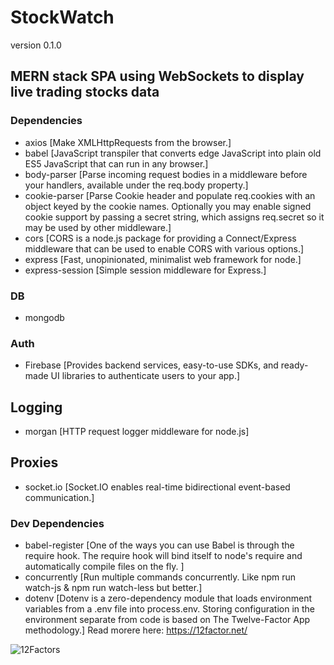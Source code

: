 # StockWatch
version 0.1.0

## MERN stack SPA using WebSockets to display live trading stocks data

### Dependencies

- axios [Make XMLHttpRequests from the browser.]
- babel [JavaScript transpiler that converts edge JavaScript into plain old ES5 JavaScript that can run in any browser.]
- body-parser [Parse incoming request bodies in a middleware before your handlers, available under the req.body property.]
- cookie-parser [Parse Cookie header and populate req.cookies with an object keyed by the cookie names. Optionally you may enable signed cookie support by passing a secret string, which assigns req.secret so it may be used by other middleware.]
- cors [CORS is a node.js package for providing a Connect/Express middleware that can be used to enable CORS with various options.]
- express [Fast, unopinionated, minimalist web framework for node.]
- express-session [Simple session middleware for Express.]

### DB

- mongodb

### Auth

- Firebase [Provides backend services, easy-to-use SDKs, and ready-made UI libraries to authenticate users to your app.]

## Logging

- morgan [HTTP request logger middleware for node.js]

## Proxies

- socket.io [Socket.IO enables real-time bidirectional event-based communication.]

### Dev Dependencies

- babel-register [One of the ways you can use Babel is through the require hook. The require hook will bind itself to node's require and automatically compile files on the fly. ]
- concurrently [Run multiple commands concurrently. Like npm run watch-js & npm run watch-less but better.]
- dotenv [Dotenv is a zero-dependency module that loads environment variables from a .env file into process.env. Storing configuration in the environment separate from code is based on The Twelve-Factor App methodology.] Read morere here: https://12factor.net/

![12Factors](https://github.com/julianhasse/SWlogin/blob/master/public/images/12Factors.png)
